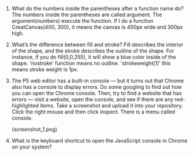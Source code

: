 
1. What do the numbers inside the parentheses after a function name do?
      The numbers inside the parentheses are called argument. The argument(numbers) execute the function. 
      If I do a function CreatCanvas(400, 300), it means the canvas is 400px wide and 300px high. 

2. What’s the difference between fill and stroke?
      Fill describes the interior of the shape, and the stroke describes the outline of the shape. 
      For instance, if you do fill(0,0,255), it will show a blue color inside of the shape. 
      'nostroke' function means no outline. 'strokeweight(1)' this means stroke weight is 1px. 
    
3. The P5 web editor has a built-in console — but it turns out that Chrome also has a console to display errors. 
   Do some googling to find out how you can open the Chrome console. Then, try to find a website that has errors 
   — visit a website, open the console, and see if there are any red-highlighted items. 
   Take a screenshot and upload it into your repository.
      Click the right mouse and then click inspect. There is a menu called console. 
      
      
      
      
      
      (screenshot_1.png)
      
4. What is the keyboard shortcut to open the JavaScript console in Chrome on your system?
      
